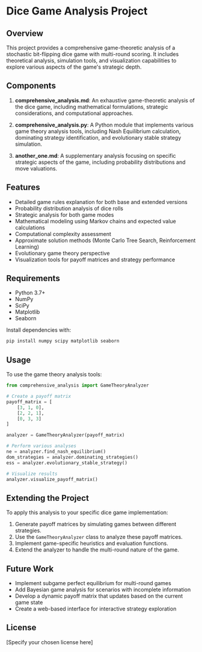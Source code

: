 # Dice Game Analysis Project

## Overview
This project provides a comprehensive game-theoretic analysis of a stochastic bit-flipping dice game with multi-round scoring. It includes theoretical analysis, simulation tools, and visualization capabilities to explore various aspects of the game's strategic depth.

## Components

1. **comprehensive_analysis.md**: An exhaustive game-theoretic analysis of the dice game, including mathematical formulations, strategic considerations, and computational approaches.

2. **comprehensive_analysis.py**: A Python module that implements various game theory analysis tools, including Nash Equilibrium calculation, dominating strategy identification, and evolutionary stable strategy simulation.

3. **another_one.md**: A supplementary analysis focusing on specific strategic aspects of the game, including probability distributions and move valuations.

## Features

- Detailed game rules explanation for both base and extended versions
- Probability distribution analysis of dice rolls
- Strategic analysis for both game modes
- Mathematical modeling using Markov chains and expected value calculations
- Computational complexity assessment
- Approximate solution methods (Monte Carlo Tree Search, Reinforcement Learning)
- Evolutionary game theory perspective
- Visualization tools for payoff matrices and strategy performance

## Requirements

- Python 3.7+
- NumPy
- SciPy
- Matplotlib
- Seaborn

Install dependencies with:

```bash
pip install numpy scipy matplotlib seaborn
```

## Usage

To use the game theory analysis tools:

```python
from comprehensive_analysis import GameTheoryAnalyzer

# Create a payoff matrix
payoff_matrix = [
    [3, 1, 0],
    [2, 2, 1],
    [0, 3, 3]
]

analyzer = GameTheoryAnalyzer(payoff_matrix)

# Perform various analyses
ne = analyzer.find_nash_equilibrium()
dom_strategies = analyzer.dominating_strategies()
ess = analyzer.evolutionary_stable_strategy()

# Visualize results
analyzer.visualize_payoff_matrix()
```

## Extending the Project

To apply this analysis to your specific dice game implementation:

1. Generate payoff matrices by simulating games between different strategies.
2. Use the `GameTheoryAnalyzer` class to analyze these payoff matrices.
3. Implement game-specific heuristics and evaluation functions.
4. Extend the analyzer to handle the multi-round nature of the game.

## Future Work

- Implement subgame perfect equilibrium for multi-round games
- Add Bayesian game analysis for scenarios with incomplete information
- Develop a dynamic payoff matrix that updates based on the current game state
- Create a web-based interface for interactive strategy exploration

## License

[Specify your chosen license here]